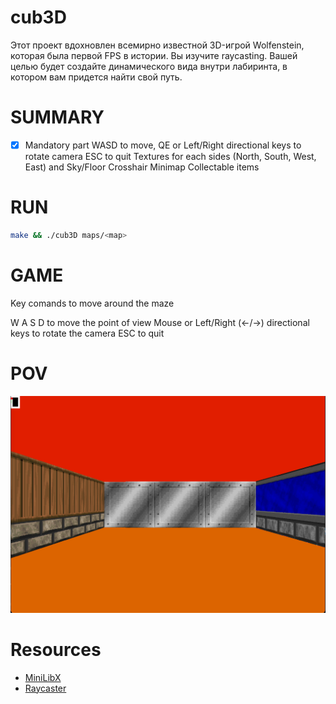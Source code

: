 # cub3D

Этот проект вдохновлен всемирно известной 3D-игрой Wolfenstein, которая
была первой FPS в истории. Вы изучите raycasting. Вашей целью будет
создайте динамического вида внутри лабиринта, в котором вам придется найти свой путь.

# SUMMARY

- [x] Mandatory part
WASD to move, QE or Left/Right directional keys to rotate camera
ESC to quit
Textures for each sides (North, South, West, East) and Sky/Floor
Crosshair
Minimap
Collectable items


# RUN

```bash
make && ./cub3D maps/<map>
```

# GAME

Key comands to move around the maze

W A S D to move the point of view
Mouse or Left/Right (←/→) directional keys to rotate the camera
ESC to quit

# POV

![basic](view.png)

#	Resources
*	[MiniLibX](https://harm-smits.github.io/42docs/libs/minilibx/introduction.html)
*	[Raycaster](https://lodev.org/cgtutor/raycasting.html)